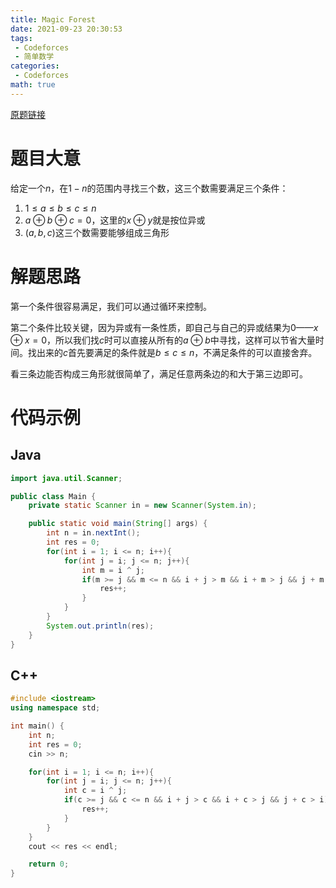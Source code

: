 ```yaml
---
title: Magic Forest
date: 2021-09-23 20:30:53
tags:
 - Codeforces
 - 简单数学
categories:
 - Codeforces
math: true
---
```


[原题链接](https://codeforces.com/contest/922/problem/B)

# 题目大意

给定一个$n$，在$1-n$的范围内寻找三个数，这三个数需要满足三个条件：

1. $1 \leq a \leq b \leq c \leq n$
2. $a \oplus b \oplus c = 0$，这里的$x \oplus y$就是按位异或
3. $(a, b, c)$这三个数需要能够组成三角形

<!-- more -->

# 解题思路

第一个条件很容易满足，我们可以通过循环来控制。

第二个条件比较关键，因为异或有一条性质，即自己与自己的异或结果为0——$x \oplus x = 0$，所以我们找$c$时可以直接从所有的$a \oplus b$中寻找，这样可以节省大量时间。找出来的$c$首先要满足的条件就是$b \leq c \leq n$，不满足条件的可以直接舍弃。

看三条边能否构成三角形就很简单了，满足任意两条边的和大于第三边即可。

# 代码示例

## Java

```java
import java.util.Scanner;

public class Main {
    private static Scanner in = new Scanner(System.in);

    public static void main(String[] args) {
        int n = in.nextInt();
        int res = 0;
        for(int i = 1; i <= n; i++){
            for(int j = i; j <= n; j++){
                int m = i ^ j;
                if(m >= j && m <= n && i + j > m && i + m > j && j + m > i){
                    res++;
                }
            }
        }
        System.out.println(res);
    }
}
```

## C++

```c++
#include <iostream>
using namespace std;

int main() {
    int n;
    int res = 0;
    cin >> n;

    for(int i = 1; i <= n; i++){
        for(int j = i; j <= n; j++){
            int c = i ^ j;
            if(c >= j && c <= n && i + j > c && i + c > j && j + c > i){
                res++;
            }
        }
    }
    cout << res << endl;

    return 0;
}
```

